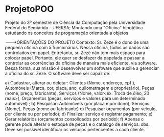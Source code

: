# ProjetoPOO
Projeto do 3º semestre de Ciência da Computação pela Universidade Federal do Semiárido - UFERSA;
Montando uma "Oficina" hipotética estudando os conceitos de programação orientada a objetos

--->ORIENTAÇÕES DO PROJETO
Contexto: Sr. Zeze é o dono de uma pequena oficina com 5 funcionários. Nessa oficina, todos os
dados são controlados em papel. Entretanto, sr. Zezé não tem mais espaço para colocar papel.
Portanto, ele quer se desfazer da papelada e passar a controlar as ocorrências da oficina de maneira
mais eficiente, via software. Dessa forma, sua missão é desenvolver um software que auxilie a
gerenciar a oficina do sr. Zeze. O software deve ser capaz de:

a) Cadastrar, alterar ou deletar: Clientes (Nome, endereço, cpf ), Automóveis (Marca, cor, placa,
ano, quilometragem e proprietário), Peças (nome, preço, fabricante), Serviços (Nome, valor<ex:
Troca de óleo, 20 reais>), Orçamentos (peças, serviços e valores para um determinado
automóvel) ;
b) Pesquisar: Automóveis (por placa e por dono), Serviços (Nome), Peças (nome ou fabricante)
c) Pesquisar orçamentos (por veículo, por cliente ou por período);
d) Finalizar serviço e registrar pagamento;
e) Gerar relatórios (orçamentos consolidados por período);
f) Apenas o gerente pode alterar o estoque de peças e o catálogo de serviços.
obs. Deve ser possível identificar os veículos pertencentes a cada cliente.
